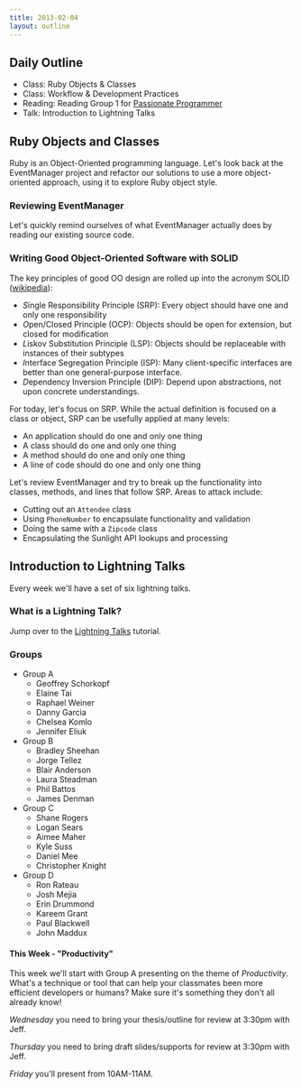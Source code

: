 ```yaml
---
title: 2013-02-04
layout: outline
---
```


## Daily Outline

* Class: Ruby Objects & Classes
* Class: Workflow & Development Practices
* Reading: Reading Group 1 for [Passionate Programmer](http://tutorials.jumpstartlab.com/reading/passionate_programmer.html)
* Talk: Introduction to Lightning Talks

## Ruby Objects and Classes

Ruby is an Object-Oriented programming language. Let's look back at the EventManager project and refactor our solutions to use a more object-oriented approach, using it to explore Ruby object style.

### Reviewing EventManager

Let's quickly remind ourselves of what EventManager actually does by reading our existing source code.

### Writing Good Object-Oriented Software with SOLID

The key principles of good OO design are rolled up into the acronym SOLID ([wikipedia](http://en.wikipedia.org/wiki/SOLID_(object-oriented_design))):

* *S*ingle Responsibility Principle (SRP): Every object should have one and only one responsibility
* *O*pen/Closed Principle (OCP): Objects should be open for extension, but closed for modification
* *L*iskov Substitution Principle (LSP): Objects should be replaceable with instances of their subtypes
* *I*nterface Segregation Principle (ISP): Many client-specific interfaces are better than one general-purpose interface.
* *D*ependency Inversion Principle (DIP): Depend upon abstractions, not upon concrete understandings.

For today, let's focus on SRP. While the actual definition is focused on a class or object, SRP can be usefully applied at many levels:

* An application should do one and only one thing
* A class should do one and only one thing
* A method should do one and only one thing
* A line of code should do one and only one thing
 
Let's review EventManager and try to break up the functionality into classes, methods, and lines that follow SRP. Areas to attack include:

* Cutting out an `Attendee` class
* Using `PhoneNumber` to encapsulate functionality and validation
* Doing the same with a `Zipcode` class
* Encapsulating the Sunlight API lookups and processing

## Introduction to Lightning Talks

Every week we'll have a set of six lightning talks.

### What is a Lightning Talk?

Jump over to the [Lightning Talks](http://tutorials.jumpstartlab.com/$1) tutorial.

### Groups

* Group A
  * Geoffrey Schorkopf
  * Elaine Tai
  * Raphael Weiner
  * Danny Garcia
  * Chelsea Komlo
  * Jennifer Eliuk
* Group B
  * Bradley Sheehan
  * Jorge Tellez
  * Blair Anderson
  * Laura Steadman
  * Phil Battos
  * James Denman
* Group C
  * Shane Rogers
  * Logan Sears
  * Aimee Maher
  * Kyle Suss
  * Daniel Mee
  * Christopher Knight
* Group D
  * Ron Rateau
  * Josh Mejia
  * Erin Drummond
  * Kareem Grant
  * Paul Blackwell
  * John Maddux

#### This Week - "Productivity"

This week we'll start with Group A presenting on the theme of *Productivity*. What's a technique or tool that can help your classmates been more efficient developers or humans? Make sure it's something they don't all already know!

*Wednesday* you need to bring your thesis/outline for review at 3:30pm with Jeff.

*Thursday* you need to bring draft slides/supports for review at 3:30pm with Jeff.

*Friday* you'll present from 10AM-11AM.
